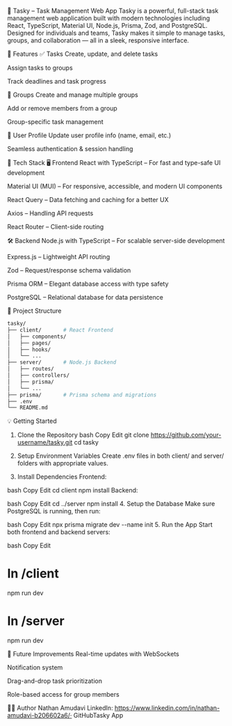📝 Tasky – Task Management Web App
Tasky is a powerful, full-stack task management web application built with modern technologies including React, TypeScript, Material UI, Node.js, Prisma, Zod, and PostgreSQL. Designed for individuals and teams, Tasky makes it simple to manage tasks, groups, and collaboration — all in a sleek, responsive interface.

🚀 Features
✅ Tasks
Create, update, and delete tasks

Assign tasks to groups

Track deadlines and task progress

👥 Groups
Create and manage multiple groups

Add or remove members from a group

Group-specific task management

👤 User Profile
Update user profile info (name, email, etc.)

Seamless authentication & session handling

🧰 Tech Stack
🖥️ Frontend
React with TypeScript – For fast and type-safe UI development

Material UI (MUI) – For responsive, accessible, and modern UI components

React Query – Data fetching and caching for a better UX

Axios – Handling API requests

React Router – Client-side routing

🛠️ Backend
Node.js with TypeScript – For scalable server-side development

Express.js – Lightweight API routing

Zod – Request/response schema validation

Prisma ORM – Elegant database access with type safety

PostgreSQL – Relational database for data persistence

📁 Project Structure
```bash
tasky/
├── client/       # React Frontend
│   ├── components/
│   ├── pages/
│   ├── hooks/
│   └── ...
├── server/       # Node.js Backend
│   ├── routes/
│   ├── controllers/
│   ├── prisma/
│   └── ...
├── prisma/       # Prisma schema and migrations
├── .env
└── README.md
```


💡 Getting Started
1. Clone the Repository
bash
Copy
Edit
git clone https://github.com/your-username/tasky.git
cd tasky
2. Setup Environment Variables
Create .env files in both client/ and server/ folders with appropriate values.

3. Install Dependencies
Frontend:

bash
Copy
Edit
cd client
npm install
Backend:

bash
Copy
Edit
cd ../server
npm install
4. Setup the Database
Make sure PostgreSQL is running, then run:

bash
Copy
Edit
npx prisma migrate dev --name init
5. Run the App
Start both frontend and backend servers:

bash
Copy
Edit
# In /client
npm run dev

# In /server
npm run dev

🧪 Future Improvements
Real-time updates with WebSockets

Notification system

Drag-and-drop task prioritization

Role-based access for group members

🧑‍💻 Author
Nathan Amudavi
LinkedIn: https://www.linkedin.com/in/nathan-amudavi-b206602a6/·  GitHubTasky App
